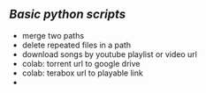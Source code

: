 ## ***Basic python scripts***
* merge two paths
* delete repeated files in a path
* download songs by youtube playlist or video url
* colab: torrent url to google drive
* colab: terabox url to playable link <google drive>
* 